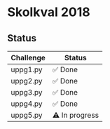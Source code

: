 # Skolkval 2018

## Status

| Challenge | Status   |
| --------- | -------- |
| uppg1.py  | ✅ Done  |
| uppg2.py  | ✅ Done  |
| uppg3.py  | ✅ Done  |
| uppg4.py  | ✅ Done  |
| uppg5.py  | ⚠ In progress |
